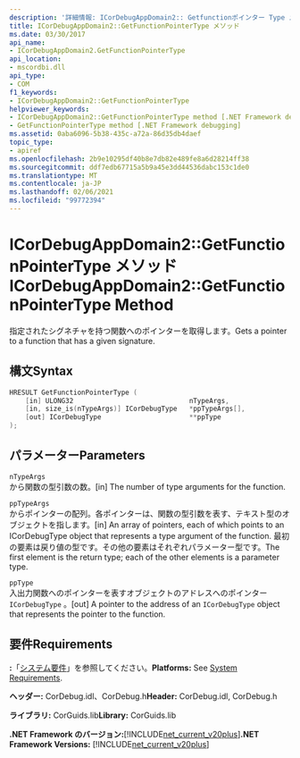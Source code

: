 ```yaml
---
description: '詳細情報: ICorDebugAppDomain2:: Getfunctionポインター Type メソッド'
title: ICorDebugAppDomain2::GetFunctionPointerType メソッド
ms.date: 03/30/2017
api_name:
- ICorDebugAppDomain2.GetFunctionPointerType
api_location:
- mscordbi.dll
api_type:
- COM
f1_keywords:
- ICorDebugAppDomain2::GetFunctionPointerType
helpviewer_keywords:
- ICorDebugAppDomain2::GetFunctionPointerType method [.NET Framework debugging]
- GetFunctionPointerType method [.NET Framework debugging]
ms.assetid: 0aba6096-5b38-435c-a72a-86d35db4daef
topic_type:
- apiref
ms.openlocfilehash: 2b9e10295df40b8e7db82e489fe8a6d28214ff38
ms.sourcegitcommit: ddf7edb67715a5b9a45e3dd44536dabc153c1de0
ms.translationtype: MT
ms.contentlocale: ja-JP
ms.lasthandoff: 02/06/2021
ms.locfileid: "99772394"
---
```

# <a name="icordebugappdomain2getfunctionpointertype-method"></a><span data-ttu-id="c1f00-103">ICorDebugAppDomain2::GetFunctionPointerType メソッド</span><span class="sxs-lookup"><span data-stu-id="c1f00-103">ICorDebugAppDomain2::GetFunctionPointerType Method</span></span>

<span data-ttu-id="c1f00-104">指定されたシグネチャを持つ関数へのポインターを取得します。</span><span class="sxs-lookup"><span data-stu-id="c1f00-104">Gets a pointer to a function that has a given signature.</span></span>  
  
## <a name="syntax"></a><span data-ttu-id="c1f00-105">構文</span><span class="sxs-lookup"><span data-stu-id="c1f00-105">Syntax</span></span>  
  
```cpp  
HRESULT GetFunctionPointerType (  
    [in] ULONG32                             nTypeArgs,  
    [in, size_is(nTypeArgs)] ICorDebugType   *ppTypeArgs[],  
    [out] ICorDebugType                      **ppType  
);  
```  
  
## <a name="parameters"></a><span data-ttu-id="c1f00-106">パラメーター</span><span class="sxs-lookup"><span data-stu-id="c1f00-106">Parameters</span></span>  

 `nTypeArgs`  
 <span data-ttu-id="c1f00-107">から関数の型引数の数。</span><span class="sxs-lookup"><span data-stu-id="c1f00-107">[in] The number of type arguments for the function.</span></span>  
  
 `ppTypeArgs`  
 <span data-ttu-id="c1f00-108">からポインターの配列。各ポインターは、関数の型引数を表す、テキスト型のオブジェクトを指します。</span><span class="sxs-lookup"><span data-stu-id="c1f00-108">[in] An array of pointers, each of which points to an ICorDebugType object that represents a type argument of the function.</span></span> <span data-ttu-id="c1f00-109">最初の要素は戻り値の型です。その他の要素はそれぞれパラメーター型です。</span><span class="sxs-lookup"><span data-stu-id="c1f00-109">The first element is the return type; each of the other elements is a parameter type.</span></span>  
  
 `ppType`  
 <span data-ttu-id="c1f00-110">入出力関数へのポインターを表すオブジェクトのアドレスへのポインター `ICorDebugType` 。</span><span class="sxs-lookup"><span data-stu-id="c1f00-110">[out] A pointer to the address of an `ICorDebugType` object that represents the pointer to the function.</span></span>  
  
## <a name="requirements"></a><span data-ttu-id="c1f00-111">要件</span><span class="sxs-lookup"><span data-stu-id="c1f00-111">Requirements</span></span>  

 <span data-ttu-id="c1f00-112">**:**「[システム要件](../../get-started/system-requirements.md)」を参照してください。</span><span class="sxs-lookup"><span data-stu-id="c1f00-112">**Platforms:** See [System Requirements](../../get-started/system-requirements.md).</span></span>  
  
 <span data-ttu-id="c1f00-113">**ヘッダー:** CorDebug.idl、CorDebug.h</span><span class="sxs-lookup"><span data-stu-id="c1f00-113">**Header:** CorDebug.idl, CorDebug.h</span></span>  
  
 <span data-ttu-id="c1f00-114">**ライブラリ:** CorGuids.lib</span><span class="sxs-lookup"><span data-stu-id="c1f00-114">**Library:** CorGuids.lib</span></span>  
  
 <span data-ttu-id="c1f00-115">**.NET Framework のバージョン:**[!INCLUDE[net_current_v20plus](../../../../includes/net-current-v20plus-md.md)]</span><span class="sxs-lookup"><span data-stu-id="c1f00-115">**.NET Framework Versions:** [!INCLUDE[net_current_v20plus](../../../../includes/net-current-v20plus-md.md)]</span></span>
